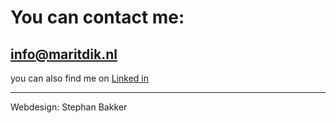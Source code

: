 # You can contact me:

## [info@maritdik.nl](mailto:info@maritdik.nl)


you can also find me on [Linked in](https://nl.linkedin.com/in/marit-dik-9662938)







---

Webdesign: Stephan Bakker

